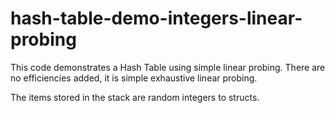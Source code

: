 # hash-table-demo-integers-linear-probing

This code demonstrates a Hash Table using simple linear probing. There are no efficiencies added, it is simple exhaustive linear probing.

The items stored in the stack are random integers to structs.
